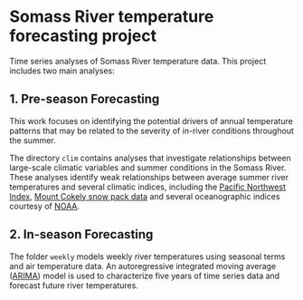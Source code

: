 # Somass River temperature forecasting project

Time series analyses of Somass River temperature data. 
This project includes two main analyses:

## 1. Pre-season Forecasting 
This work focuses on identifying the potential drivers of annual temperature patterns that may be related to the severity of in-river conditions throughout the summer.

The directory `clim` contains analyses that investigate relationships between large-scale climatic variables and summer conditions in the Somass River. These analyses identify weak relationships between average summer river temperatures and several climatic indices, including the [Pacific Northwest Index](https://www.cbr.washington.edu/dart/pni), [Mount Cokely snow pack data](https://aqrt.nrs.gov.bc.ca/Data/Location/Summary/Location/3B02A/Interval/Latest) and several oceanographic indices courtesy of [NOAA](https://www.ncei.noaa.gov/access/monitoring/enso/sst). 

## 2. In-season Forecasting
The folder `weekly` models weekly river temperatures using seasonal terms and air temperature data. An autoregressive integrated moving average ([ARIMA](https://otexts.com/fpp2/arima.html)) model is used to characterize five years of time series data and forecast future river temperatures. 
